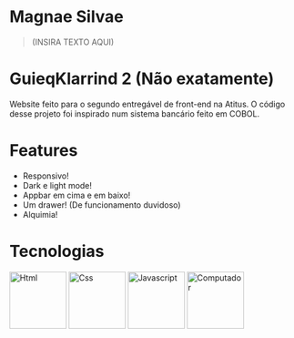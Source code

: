 # Magnae Silvae
> (INSIRA TEXTO AQUI)
# GuieqKlarrind 2 (Não exatamente)
Website feito para o segundo entregável de front-end na Atitus.
O código desse projeto foi inspirado num sistema bancário feito em COBOL.
# Features
- Responsivo!
- Dark e light mode!
- Appbar em cima e em baixo!
- Um drawer! (De funcionamento duvidoso)
- Alquimia!
# Tecnologias
<div>
    <img src="https://encrypted-tbn0.gstatic.com/images?q=tbn:ANd9GcQEc9A_S6BPxCDRp5WjMFEfXrpCu1ya2OO-Lw&s" alt="Html" width="100"/>
    <img src="https://upload.wikimedia.org/wikipedia/commons/d/d5/CSS3_logo_and_wordmark.svg" alt="Css" width="100" height="100"/>
    <img src="https://upload.wikimedia.org/wikipedia/commons/thumb/9/99/Unofficial_JavaScript_logo_2.svg/800px-Unofficial_JavaScript_logo_2.svg.png" alt="Javascript" width="100" height="100"/>
    <img src="https://cdn5.colorir.com/desenhos/color/201908/um-computador-a-casa-o-quarto-1515999.jpg" alt="Computador" width="100"/>
</div>
